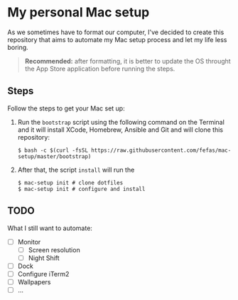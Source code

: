 # My personal Mac setup

As we sometimes have to format our computer, I've decided to create this
repository that aims to automate my Mac setup process and let my life less
boring.

> **Recommended:** after formatting, it is better to update the OS throught the
> App Store application before running the steps.

## Steps

Follow the steps to get your Mac set up:

1. Run the `bootstrap` script using the following command on the Terminal and it
   will install XCode, Homebrew, Ansible and Git and will clone this repository:

   ```shell
   $ bash -c $(curl -fsSL https://raw.githubusercontent.com/fefas/mac-setup/master/bootstrap)
   ```

2. After that, the script `install` will run the
   ```shell
   $ mac-setup init # clone dotfiles
   $ mac-setup init # configure and install
   ```

## TODO

What I still want to automate:

* [ ] Monitor
  - [ ] Screen resolution
  - [ ] Night Shift
* [ ] Dock
* [ ] Configure iTerm2
* [ ] Wallpapers
* [ ] ...
